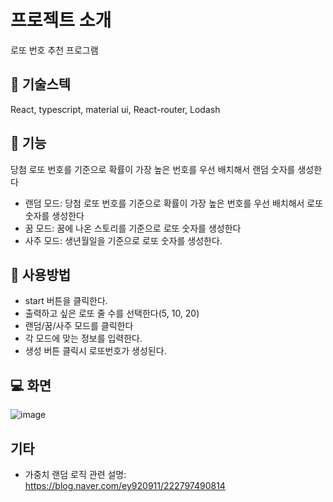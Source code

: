 # 프로젝트 소개

로또 번호 추천 프로그램

##  :scroll: 기술스텍
React, typescript, material ui, React-router, Lodash

## :hammer: 기능

당첨 로또 번호를 기준으로 확률이 가장 높은 번호를 우선 배치해서 랜덤 숫자를 생성한다
* 랜덤 모드: 당첨 로또 번호를 기준으로 확률이 가장 높은 번호를 우선 배치해서 로또 숫자를 생성한다
* 꿈 모드: 꿈에 나온 스토리를 기준으로 로또 숫자를 생성한다
* 사주 모드: 생년월일을 기준으로 로또 숫자를 생성한다.

## :bookmark_tabs: 사용방법

* start 버튼을 클릭한다.
* 출력하고 싶은 로또 줄 수를 선택한다(5, 10, 20)
* 랜덤/꿈/사주 모드를 클릭한다
* 각 모드에 맞는 정보를 입력한다.
* 생성 버튼 클릭시 로또번호가 생성된다.

## :computer: 화면
![image](https://user-images.githubusercontent.com/7992888/158790593-dee513b3-f5ff-40df-a0c9-0243ac801328.png)

## 기타

* 가중치 랜덤 로직 관련 설명: https://blog.naver.com/ey920911/222797490814

